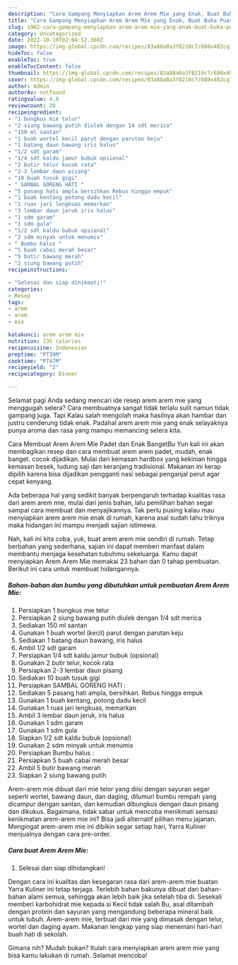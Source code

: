 ```yaml
---
description: "Cara Gampang Menyiapkan Arem Arem Mie yang Enak, Buat Buka Puasa Menggugah Selera"
title: "Cara Gampang Menyiapkan Arem Arem Mie yang Enak, Buat Buka Puasa Menggugah Selera"
slug: 1962-cara-gampang-menyiapkan-arem-arem-mie-yang-enak-buat-buka-puasa-menggugah-selera
category: Uncategorized
date: 2022-10-10T02:04:52.360Z
image: https://img-global.cpcdn.com/recipes/83a88a0a3f8210c7/680x482cq70/arem-arem-mie-foto-resep-utama.jpg
hideToc: false
enableToc: true
enableTocContent: false
thumbnail: https://img-global.cpcdn.com/recipes/83a88a0a3f8210c7/680x482cq70/arem-arem-mie-foto-resep-utama.jpg
cover: https://img-global.cpcdn.com/recipes/83a88a0a3f8210c7/680x482cq70/arem-arem-mie-foto-resep-utama.jpg
author: Admin
authorAv: notfound
ratingvalue: 4.8
reviewcount: 20
recipeingredient:
- "1 bungkus mie telur"
- "2 siung bawang putih diulek dengan 14 sdt merica"
- "150 ml santan"
- "1 buah wortel kecil parut dengan parutan keju"
- "1 batang daun bawang iris halus"
- "1/2 sdt garam"
- "1/4 sdt kaldu jamur bubuk opsional"
- "2 butir telur kocok rata"
- "2-3 lembar daun pisang"
- "10 buah tusuk gigi"
- " SAMBAL GORENG HATI "
- "5 pasang hati ampla bersihkan Rebus hingga empuk"
- "1 buah kentang potong dadu kecil"
- "1 ruas jari lengkuas memarkan"
- "3 lembar daun jeruk iris halus"
- "1 sdm garam"
- "1 sdm gula"
- "1/2 sdt kaldu bubuk opsional"
- "2 sdm minyak untuk menumis"
- " Bumbu halus "
- "5 buah cabai merah besar"
- "5 butir bawang merah"
- "2 siung bawang putih"
recipeinstructions:

- "Selesai dan siap dinikmati!"
categories:
- Resep
tags:
- arem
- arem
- mie

katakunci: arem arem mie 
nutrition: 135 calories
recipecuisine: Indonesian
preptime: "PT39M"
cooktime: "PT47M"
recipeyield: "2"
recipecategory: Dinner

---
```



Selamat pagi Anda sedang mencari ide resep arem arem mie yang menggugah selera? Cara membuatnya sangat tidak terlalu sulit namun tidak gampang juga. Tapi Kalau salah mengolah maka hasilnya akan hambar dan justru cenderung tidak enak. Padahal arem arem mie yang enak selayaknya punya aroma dan rasa yang mampu memancing selera kita.


Cara Membuat Arem Arem Mie Padet dan Enak BangetBu Yun kali ini akan membagikan resep dan cara membuat arem arem padet, mudah, enak banget. cocok dijadikan. Mulai dari kemasan hardbox yang kekinian hingga kemasan besek, tudung saji dan keranjang tradisional. Makanan ini kerap dipilih karena bisa dijadikan pengganti nasi sebagai penganjal perut agar cepat kenyang.

Ada beberapa hal yang sedikit banyak berpengaruh terhadap kualitas rasa dari arem arem mie, mulai dari jenis bahan, lalu pemilihan bahan segar sampai cara membuat dan menyajikannya. Tak perlu pusing kalau mau menyiapkan arem arem mie enak di rumah, karena asal sudah tahu triknya maka hidangan ini mampu menjadi sajian istimewa.


Nah, kali ini kita coba, yuk, buat arem arem mie sendiri di rumah. Tetap berbahan yang sederhana, sajian ini dapat memberi manfaat dalam membantu menjaga kesehatan tubuhmu sekeluarga. Kamu dapat menyiapkan Arem Arem Mie memakai 23 bahan dan 0 tahap pembuatan. Berikut ini cara untuk membuat hidangannya.

<!--inarticleads1-->

##### Bahan-bahan dan bumbu yang dibutuhkan untuk pembuatan Arem Arem Mie:

1. Persiapkan 1 bungkus mie telur
1. Persiapkan 2 siung bawang putih diulek dengan 1/4 sdt merica
1. Sediakan 150 ml santan
1. Gunakan 1 buah wortel (kecil) parut dengan parutan keju
1. Sediakan 1 batang daun bawang, iris halus
1. Ambil 1/2 sdt garam
1. Persiapkan 1/4 sdt kaldu jamur bubuk (opsional)
1. Gunakan 2 butir telur, kocok rata
1. Persiapkan 2-3 lembar daun pisang
1. Sediakan 10 buah tusuk gigi
1. Persiapkan  SAMBAL GORENG HATI :
1. Sediakan 5 pasang hati ampla, bersihkan. Rebus hingga empuk
1. Gunakan 1 buah kentang, potong dadu kecil
1. Gunakan 1 ruas jari lengkuas, memarkan
1. Ambil 3 lembar daun jeruk, iris halus
1. Gunakan 1 sdm garam
1. Gunakan 1 sdm gula
1. Siapkan 1/2 sdt kaldu bubuk (opsional)
1. Gunakan 2 sdm minyak untuk menumis
1. Persiapkan  Bumbu halus :
1. Persiapkan 5 buah cabai merah besar
1. Ambil 5 butir bawang merah
1. Siapkan 2 siung bawang putih


Arem-arem mie dibuat dari mie telor yang diisi dengan sayuran segar seperti wortel, bawang daun, dan daging, dilumuri bumbu rempah yang dicampur dengan santan, dan kemudian dibungkus dengan daun pisang dan dikukus. Bagaimana, tidak sabar untuk mencoba menikmati sensasi kenikmatan arem-arem mie ini? Bisa jadi alternatif pilihan menu jajanan. Mengingat arem-arem mie ini dibikin segar setiap hari, Yarra Kuliner menjualnya dengan cara pre-order. 

<!--inarticleads2-->

##### Cara buat Arem Arem Mie:


1. Selesai dan siap dihidangkan!

Dengan cara ini kualitas dan kesegaran rasa dari arem-arem mie buatan Yarra Kuliner ini tetap terjaga. Terlebih bahan bakunya dibuat dari bahan-bahan alami semua, sehingga akan lebih baik jika setelah tiba di. Sesekali memberi karbohidrat mie kepada si Kecil tidak salah Bu, asal ditambah dengan protein dan sayuran yang mengandung beberapa mineral baik untuk tubuh. Arem-arem mie, terbuat dari mie yang dimasak dengan telur, wortel dan daging ayam. Makanan lengkap yang siap menemani hari-hari buah hati di sekolah. 

Gimana nih? Mudah bukan? Itulah cara menyiapkan arem arem mie yang bisa kamu lakukan di rumah. Selamat mencoba!
